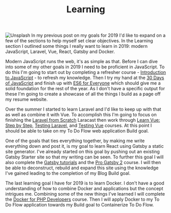 ﻿---
title: Learning
subTitle: Goals for 2019
category: "Learning"
cover: paul-volkmer-1308937-unsplash.jpg
---
![Unsplash](paul-volkmer-1308937-unsplash.jpg)
In my previous post on my goals for 2019 I'd like to expand on a few of the sections to help myself set clear objectives. In the Learning section I outlined some things I really want to learn in 2019: modern JavaScript, Laravel, Vue, React, Gatsby and Docker. 

Modern JavaScript runs the web, it's as simple as that. Before I can dive into some of my other goals in 2019 I need to be proficient in JavaScript. To do this I'm going to start out by completing a refresher course - [Introduction to JavaScript](https://scrimba.com/g/gintrotojavascript) - to refresh my knowledge. Then I try my hand at the [30 Days of JavaScript](https://javascript30.com/) and finish up with [ES6 for Everyone](https://es6.io/) which should give me a solid foundation for the rest of the year. As I don't have a specific output for these I'm going to create a showcase of all the things I build as a page off my resume website.

Over the summer I started to learn Laravel and I'd like to keep up with that as well as combine it with Vue. To accomplish this I'm going to focus on finishing the [Laravel from Scratch](https://laracasts.com/series/laravel-from-scratch-2017) Laracast then work through [Learn Vue: Step by Step](https://laracasts.com/series/learn-vue-2-step-by-step), [Testing Laravel](https://laracasts.com/series/phpunit-testing-in-laravel), and [Testing Vue](https://laracasts.com/series/testing-vue) courses. At this point I should be able to take on my To Do Flow web application Build goal.

One of the goals that ties everything together, by making me write everything down and post it, is my goal to learn React using Gatsby a static site generator. I've already started on this goal by pushing out an existing Gatsby Starter site so that my writing can be seen. To further this goal I will also complete the [Gatsby tutorials](https://www.gatsbyjs.org/tutorial/) and the [Pro Gatsby 2](https://www.leveluptutorials.com/tutorials/pro-gatsby-2) course. I will then be able to deconstruct, rebuild and expand this site using the knowledge I've gained leading to the completion of my Blog Build goal.

The last learning goal I have for 2019 is to learn Docker. I don't have a good understanding of how to combine Docker and applications but the concept intrigues me. Combining some of the new things I've learned I will complete the [Docker for PHP Developers](https://bitpress.io/docker-for-php-developers/) course. Then I will apply Docker to my To Do Flow application towards my Build goal to Containerize To Do Flow.

